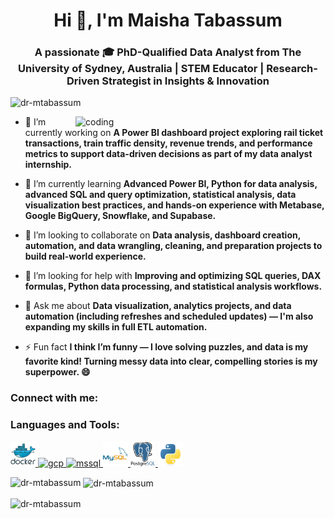 <h1 align="center">Hi 👋, I'm Maisha Tabassum</h1>
<h3 align="center">A passionate 🎓 PhD-Qualified Data Analyst from The University of Sydney, Australia | STEM Educator | Research-Driven Strategist in Insights & Innovation</h3>

<p align="left"> <img src="https://komarev.com/ghpvc/?username=dr-mtabassum&label=Profile%20views&color=0e75b6&style=flat" alt="dr-mtabassum" /> </p>

<img align="right" alt="coding" width="400" src="https://miro.medium.com/v2/resize:fit:944/0*F4t8-xz-b98ZcvEH.gif">

- 🔭 I’m currently working on **A Power BI dashboard project exploring rail ticket transactions, train traffic density, revenue trends, and performance metrics to support data-driven decisions as part of my data analyst internship.**

- 🌱 I’m currently learning **Advanced Power BI, Python for data analysis, advanced SQL and query optimization, statistical analysis, data visualization best practices, and hands-on experience with Metabase, Google BigQuery, Snowflake, and Supabase.**

- 👯 I’m looking to collaborate on **Data analysis, dashboard creation, automation, and data wrangling, cleaning, and preparation projects to build real-world experience.**

- 🤝 I’m looking for help with **Improving and optimizing SQL queries, DAX formulas, Python data processing, and statistical analysis workflows.**

- 💬 Ask me about **Data visualization, analytics projects, and data automation (including refreshes and scheduled updates) — I'm also expanding my skills in full ETL automation.**

- ⚡ Fun fact **I think I’m funny — I love solving puzzles, and data is my favorite kind! Turning messy data into clear, compelling stories is my superpower. 😄**

<h3 align="left">Connect with me:</h3>
<p align="left">
</p>

<h3 align="left">Languages and Tools:</h3>
<p align="left"> <a href="https://www.docker.com/" target="_blank" rel="noreferrer"> <img src="https://raw.githubusercontent.com/devicons/devicon/master/icons/docker/docker-original-wordmark.svg" alt="docker" width="40" height="40"/> </a> <a href="https://cloud.google.com" target="_blank" rel="noreferrer"> <img src="https://www.vectorlogo.zone/logos/google_cloud/google_cloud-icon.svg" alt="gcp" width="40" height="40"/> </a> <a href="https://www.microsoft.com/en-us/sql-server" target="_blank" rel="noreferrer"> <img src="https://www.svgrepo.com/show/303229/microsoft-sql-server-logo.svg" alt="mssql" width="40" height="40"/> </a> <a href="https://www.mysql.com/" target="_blank" rel="noreferrer"> <img src="https://raw.githubusercontent.com/devicons/devicon/master/icons/mysql/mysql-original-wordmark.svg" alt="mysql" width="40" height="40"/> </a> <a href="https://www.postgresql.org" target="_blank" rel="noreferrer"> <img src="https://raw.githubusercontent.com/devicons/devicon/master/icons/postgresql/postgresql-original-wordmark.svg" alt="postgresql" width="40" height="40"/> </a> <a href="https://www.python.org" target="_blank" rel="noreferrer"> <img src="https://raw.githubusercontent.com/devicons/devicon/master/icons/python/python-original.svg" alt="python" width="40" height="40"/> </a> </p>

<p><img align="left" src="https://github-readme-stats.vercel.app/api/top-langs?username=dr-mtabassum&show_icons=true&locale=en&layout=compact" alt="dr-mtabassum" /></p>

<p>&nbsp;<img align="center" src="https://github-readme-stats.vercel.app/api?username=dr-mtabassum&show_icons=true&locale=en" alt="dr-mtabassum" /></p>

<p><img align="center" src="https://github-readme-streak-stats.herokuapp.com/?user=dr-mtabassum&" alt="dr-mtabassum" /></p>
